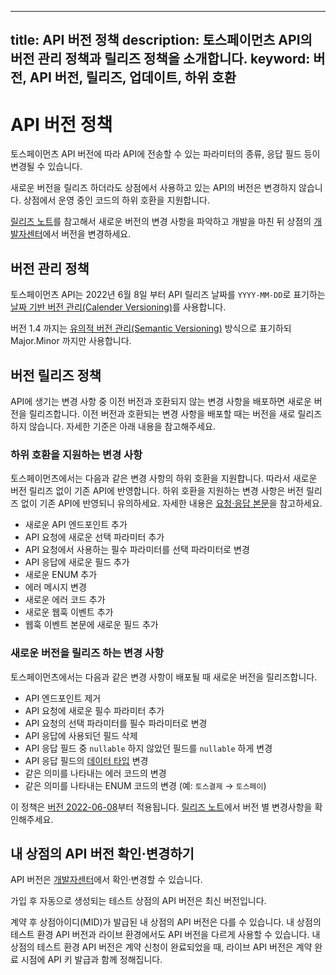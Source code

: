 ***

title: API 버전 정책
description: 토스페이먼츠 API의 버전 관리 정책과 릴리즈 정책을 소개합니다.
keyword: 버전, API 버전, 릴리즈, 업데이트, 하위 호환
-------------------------------------

# API 버전 정책

토스페이먼츠 API 버전에 따라 API에 전송할 수 있는 파라미터의 종류, 응답 필드 등이 변경될 수 있습니다.

새로운 버전을 릴리즈 하더라도 상점에서 사용하고 있는 API의 버전은 변경하지 않습니다. 상점에서 운영 중인 코드의 하위 호환을 지원합니다.

[릴리즈 노트](/resources/release-note)를 참고해서 새로운 버전의 변경 사항을 파악하고 개발을 마친 뒤 상점의 [개발자센터](https://developers.tosspayments.com/my/api-keys)에서 버전을 변경하세요.

## 버전 관리 정책

토스페이먼츠 API는 2022년 6월 8일 부터 API 릴리즈 날짜를 `YYYY-MM-DD`로 표기하는 [날짜 기반 버전 관리(Calender Versioning)](https://calver.org/)를 사용합니다.

버전 1.4 까지는 [유의적 버전 관리(Semantic Versioning)](https://semver.org/lang/ko/) 방식으로 표기하되 Major.Minor 까지만 사용합니다.

## 버전 릴리즈 정책

API에 생기는 변경 사항 중 이전 버전과 호환되지 않는 변경 사항을 배포하면 새로운 버전을 릴리즈합니다. 이전 버전과 호환되는 변경 사항을 배포할 때는 버전을 새로 릴리즈하지 않습니다. 자세한 기준은 아래 내용을 참고해주세요.

### 하위 호환을 지원하는 변경 사항

토스페이먼츠에서는 다음과 같은 변경 사항의 하위 호환을 지원합니다. 따라서 새로운 버전 릴리즈 없이 기존 API에 반영합니다. 하위 호환을 지원하는 변경 사항은 버전 릴리즈 없이 기존 API에 반영되니 유의하세요. 자세한 내용은 [요청·응답 본문](/reference/using-api/req-res#유의사항)을 참고하세요.

*   새로운 API 엔드포인트 추가
*   API 요청에 새로운 선택 파라미터 추가
*   API 요청에서 사용하는 필수 파라미터를 선택 파라미터로 변경
*   API 응답에 새로운 필드 추가
*   새로운 ENUM 추가
*   에러 메시지 변경
*   새로운 에러 코드 추가
*   새로운 웹훅 이벤트 추가
*   웹훅 이벤트 본문에 새로운 필드 추가

### 새로운 버전을 릴리즈 하는 변경 사항

토스페이먼츠에서는 다음과 같은 변경 사항이 배포될 때 새로운 버전을 릴리즈합니다.

*   API 엔드포인트 제거
*   API 요청에 새로운 필수 파라미터 추가
*   API 요청의 선택 파라미터를 필수 파라미터로 변경
*   API 응답에 사용되던 필드 삭제
*   API 응답 필드 중 `nullable` 하지 않았던 필드를 `nullable` 하게 변경
*   API 응답 필드의 [데이터 타입](/codes/data-types) 변경
*   같은 의미를 나타내는 에러 코드의 변경
*   같은 의미를 나타내는 ENUM 코드의 변경 (예: `토스결제` → `토스페이`)

이 정책은 [버전 2022-06-08](#2022-06-08)부터 적용됩니다. [릴리즈 노트](/resources/release-note)에서 버전 별 변경사항을 확인해주세요.

## 내 상점의 API 버전 확인·변경하기

API 버전은 [개발자센터](https://developers.tosspayments.com/my/api-keys)에서 확인·변경할 수 있습니다.

가입 후 자동으로 생성되는 테스트 상점의 API 버전은 최신 버전입니다.

계약 후 상점아이디(MID)가 발급된 내 상점의 API 버전은 다를 수 있습니다. 내 상점의 테스트 환경 API 버전과 라이브 환경에서도 API 버전을 다르게 사용할 수 있습니다. 내 상점의 테스트 환경 API 버전은 계약 신청이 완료되었을 때, 라이브 API 버전은 계약 완료 시점에 API 키 발급과 함께 정해집니다.
